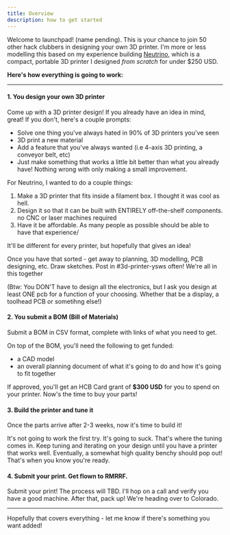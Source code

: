 ```yaml
---
title: Overview
description: how to get started
---
```


Welcome to launchpad! (name pending). This is your chance to join 50 other hack clubbers in designing your own 3D printer. I'm more or less modelling this based on my experience building [Neutrino](https://theopenary.com/neutrino), which is a compact, portable 3D printer I designed *from scratch* for under $250 USD. 

**Here's how everything is going to work:**

--- 

#### 1. You design your own 3D printer
Come up with a 3D printer design! If you already have an idea in mind, great! If you don't, here's a couple prompts:

- Solve one thing you've always hated in 90% of 3D printers you've seen
- 3D print a new material
- Add a feature that you've always wanted (i.e 4-axis 3D printing, a conveyor belt, etc)
- Just make something that works a little bit better than what you already have! Nothing wrong with only making a small improvement.

For Neutrino, I wanted to do a couple things:
1) Make a 3D printer that fits inside a filament box. I thought it was cool as hell.
2) Design it so that it can be built with ENTIRELY off-the-shelf components. no CNC or laser machines required
3) Have it be affordable. As many people as possible should be able to have that experience/

It'll be different for every printer, but hopefully that gives an idea!

Once you have that sorted - get away to planning, 3D modelling, PCB designing, etc. Draw sketches. Post in #3d-printer-ysws often! We're all in this together

(Btw: You DON'T have to design all the electronics, but I ask you design at least ONE pcb for a function of your choosing. Whether that be a display, a toolhead PCB or sometihng else!)

#### 2. You submit a BOM (Bill of Materials)
Submit a BOM in CSV format, complete with links of what you need to get.

On top of the BOM, you'll need the following to get funded:
- a CAD model
- an overall planning document of what it's going to do and how it's going to fit together

If approved, you'll get an HCB Card grant of **$300 USD** for you to spend on your printer. Now's the time to buy your parts!

#### 3. Build the printer and tune it 
Once the parts arrive after 2-3 weeks, now it's time to build it!

It's not going to work the first try. It's going to suck. That's where the tuning comes in. Keep tuning and iterating on your design until you have a printer that works well. Eventually, a somewhat high quality benchy should pop out! That's when you know you're ready.

#### 4. Submit your print. Get flown to RMRRF.
Submit your print! The process will TBD. I'll hop on a call and verify you have a good machine. After that, pack up! We're heading over to Colorado.

---

Hopefully that covers everything - let me know if there's something you want added!